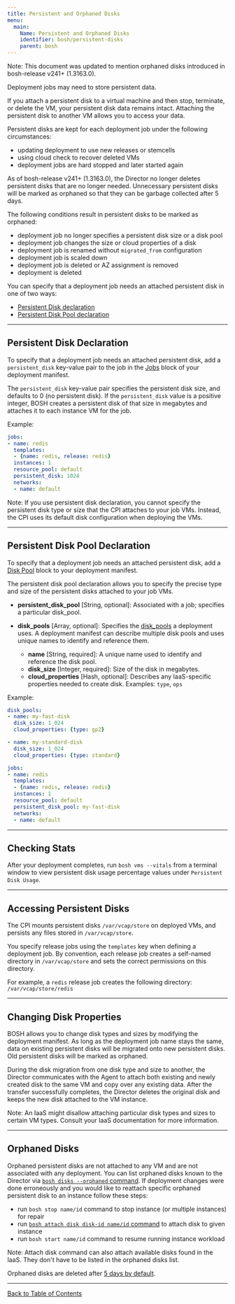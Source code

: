 ```yaml
---
title: Persistent and Orphaned Disks
menu:
  main:
    Name: Persistent and Orphaned Disks
    identifier: bosh/persistent-disks
    parent: bosh
---
```


<p class="note">Note: This document was updated to mention orphaned disks introduced in bosh-release v241+ (1.3163.0).</p>

Deployment jobs may need to store persistent data.

If you attach a persistent disk to a virtual machine and then stop, terminate, or delete the VM, your persistent disk data remains intact. Attaching the persistent disk to another VM allows you to access your data.

Persistent disks are kept for each deployment job under the following circumstances:

* updating deployment to use new releases or stemcells
* using cloud check to recover deleted VMs
* deployment jobs are hard stopped and later started again

As of bosh-release v241+ (1.3163.0), the Director no longer deletes persistent disks that are no longer needed. Unnecessary persistent disks will be marked as orphaned so that they can be garbage collected after 5 days.

The following conditions result in persistent disks to be marked as orphaned:

* deployment job no longer specifies a persistent disk size or a disk pool
* deployment job changes the size or cloud properties of a disk
* deployment job is renamed without `migrated_from` configuration
* deployment job is scaled down
* deployment job is deleted or AZ assignment is removed
* deployment is deleted

You can specify that a deployment job needs an attached persistent disk in one of two ways:

* [Persistent Disk declaration](#persistent-disk)
* [Persistent Disk Pool declaration](#persistent-disk-pool)

---
## <a id='persistent-disk'></a> Persistent Disk Declaration

To specify that a deployment job needs an attached persistent disk, add a `persistent_disk` key-value pair to the job in the [Jobs](deployment-manifest.html#jobs) block of your deployment manifest.

The `persistent_disk` key-value pair specifies the persistent disk size, and defaults to 0 (no persistent disk). If the `persistent_disk` value is a positive integer, BOSH creates a persistent disk of that size in megabytes and attaches it to each instance VM for the job.

Example:

```yaml
jobs:
- name: redis
  templates:
  - {name: redis, release: redis}
  instances: 1
  resource_pool: default
  persistent_disk: 1024
  networks:
  - name: default
```

<p class="note">Note: If you use persistent disk declaration, you cannot specify the persistent disk type or size that the CPI attaches to your job VMs. Instead, the CPI uses its default disk configuration when deploying the VMs.</p>

---
## <a id='persistent-disk-pool'></a> Persistent Disk Pool Declaration

To specify that a deployment job needs an attached persistent disk, add a [Disk Pool](deployment-manifest.html#disk-pools) block to your deployment manifest.

The persistent disk pool declaration allows you to specify the precise type and size of the persistent disks attached to your job VMs.

* **persistent\_disk_pool** [String, optional]: Associated with a job; specifies a particular disk_pool.

* **disk_pools** [Array, optional]: Specifies the [disk_pools](./terminology.html#disk-pool) a deployment uses. A deployment manifest can describe multiple disk pools and uses unique names to identify and reference them.

    * **name** [String, required]: A unique name used to identify and reference the disk pool.
    * **disk_size** [Integer, required]: Size of the disk in megabytes.
    * **cloud_properties** [Hash, optional]: Describes any IaaS-specific properties needed to create disk. Examples: `type`, `ops`

Example:

```yaml
disk_pools:
- name: my-fast-disk
  disk_size: 1_024
  cloud_properties: {type: gp2}

- name: my-standard-disk
  disk_size: 1_024
  cloud_properties: {type: standard}

jobs:
- name: redis
  templates:
  - {name: redis, release: redis}
  instances: 1
  resource_pool: default
  persistent_disk_pool: my-fast-disk
  networks:
  - name: default
```

---
## <a id='checking-stats'></a> Checking Stats

After your deployment completes, run `bosh vms --vitals` from a terminal window to view persistent disk usage percentage values under `Persistent Disk Usage`.

---
## <a id='accessing-persistent-disk'></a> Accessing Persistent Disks

The CPI mounts persistent disks `/var/vcap/store` on deployed VMs, and persists any files stored in `/var/vcap/store`.

You specify release jobs using the `templates` key when defining a deployment job. By convention, each release job creates a self-named directory in `/var/vcap/store` and sets the correct permissions on this directory.

For example, a `redis` release job creates the following directory: `/var/vcap/store/redis`

---
## <a id='changing-persistent-disk'></a> Changing Disk Properties

BOSH allows you to change disk types and sizes by modifying the deployment manifest. As long as the deployment job name stays the same, data on existing persistent disks will be migrated onto new persistent disks. Old persistent disks will be marked as orphaned.

During the disk migration from one disk type and size to another, the Director communicates with the Agent to attach both existing and newly created disk to the same VM and copy over any existing data. After the transfer successfully completes, the Director deletes the original disk and keeps the new disk attached to the VM instance.

<p class="note">Note: An IaaS might disallow attaching particular disk types and sizes to certain VM types. Consult your IaaS documentation for more information.</p>

---
## <a id='orphaned-disks'></a> Orphaned Disks

Orphaned persistent disks are not attached to any VM and are not associated with any deployment. You can list orphaned disks known to the Director via [`bosh disks --orphaned` command](sysadmin-commands.html#disks). If deployment changes were done erroneously and you would like to reattach specific orphaned persistent disk to an instance follow these steps:

- run `bosh stop name/id` command to stop instance (or multiple instances) for repair
- run [`bosh attach disk disk-id name/id` command](sysadmin-commands.html#disks) to attach disk to given instance
- run `bosh start name/id` command to resume running instance workload

<p class="note">Note: Attach disk command can also attach available disks found in the IaaS. They don't have to be listed in the orphaned disks list.</p>

Orphaned disks are deleted after [5 days by default](https://bosh.io/jobs/director?source=github.com/cloudfoundry/bosh#p=director.disks).

---
[Back to Table of Contents](index.html#deployment-config)
